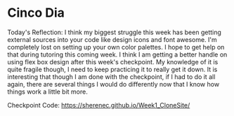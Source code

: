 # Cinco Dia 

Today's Reflection: I think my biggest struggle this week has been getting external sources into your code like design icons and font awesome. I'm completely lost on setting up your own color palettes.  I hope to get help on that during tutoring this coming week.  I think I am getting a better handle on using flex box design after this week's checkpoint.  My knowledge of it is quite fragile though, I need to keep practicing it to really get it down.  It is interesting that though I am done with the checkpoint, if I had to do it all again, there are several things I would do differently now that I know how things work a little bit more. 

Checkpoint Code: https://sherenec.github.io/Week1_CloneSite/